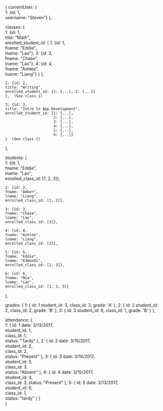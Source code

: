 {
  currentUser: {  
    1: {id: 1,  
    username: "Steven"}
  },

  classes: {  
    1: {id: 1,  
      title: "Math",  
      enrolled_student_id: {
        1: {id: 1,  
        fname: "Eddie",  
        lname: "Lao"},
        3: {id: 3,  
        fname: "Chase",  
        lname: "Lao"},
        4: {id: 4,  
        fname: "Ashlee",  
        lname: "Liang"}
      }
    },

    2: {id: 2,  
    title: "Writing",  
    enrolled_student_id: {1: {...}, 2: {...}}
    },  (See class 1)

    3: {id: 3,  
    title: "Intro to App Development",  
    enrolled_student_id: {1: {...},
                          2: {...},
                          3: {...},
                          4: {...},
                          5: {...},
                          6: {...}}
    }  (See class 1)
  },

  students: {  
    1: {id: 1,  
    fname: "Eddie",  
    lname: "Lao",  
    enrolled_class_id: [1, 2, 3]},

    2: {id: 2,  
    fname: "Amber",  
    lname: "Liang",  
    enrolled_class_id: [1, 2]},

    3: {id: 3,  
    fname: "Chase",  
    lname: "Lao",  
    enrolled_class_id: [3]},

    4: {id: 4,  
    fname: "Ashlee",  
    lname: "Liang",  
    enrolled_class_id: [3]},

    5: {id: 5,  
    fname: "Eddie",  
    lname: "Edmonds",  
    enrolled_class_id: [2, 3]},

    6: {id: 6,  
    fname: "Mia",  
    lname: "Lac",  
    enrolled_class_id: [1, 2, 3]}
  },

  grades: {
    1: {
      id: 1
      student_id: 3,
      class_id: 3,
      grade: 'A'
    },
    2: {
      id: 2
      student_id: 2,
      class_id: 2,
      grade: 'B'
    },
    3: {
      id: 3
      student_id: 6,
      class_id: 1,
      grade: 'B'
    }
  },

  attendance: {  
    1: {
      id: 1
      date: 3/13/2017,  
      student_id: 1,  
      class_id: 1,  
      status: "Tardy"
    },
    2: {
      id: 2
      date: 3/15/2017,  
      student_id: 2,  
      class_id: 2,  
      status: "Present"
    },
    3: {
      id: 3
      date: 3/16/2017,  
      student_id: 5,  
      class_id: 3,  
      status: "Absent"
    },
    4: {
      id: 4
      date: 3/15/2017,  
      student_id: 4,  
      class_id: 3,
      status: "Present"
    },
    5: {
      id: 5
      date: 3/13/2017,  
      student_id: 6,  
      class_id: 1,  
      status: "tardy"
    }
  }  
}  

